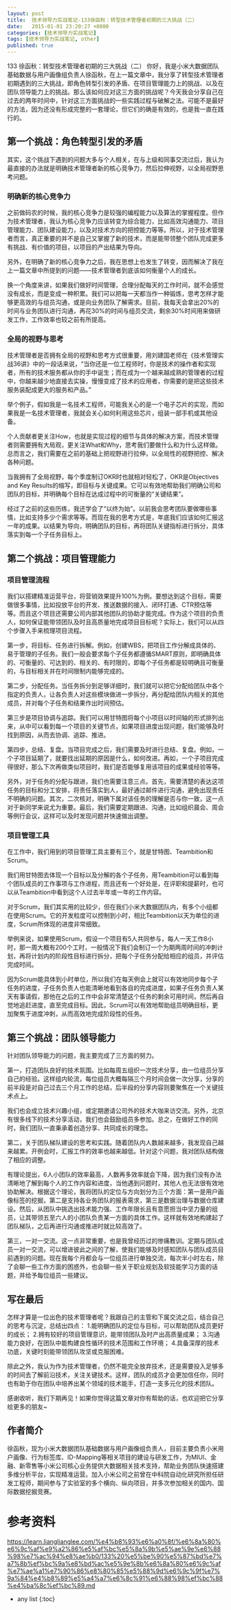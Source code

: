 ```yaml
---
layout: post
title:  技术领导力实战笔记-133徐函秋：转型技术管理者初期的三大挑战（二）
date:   2015-01-01 23:20:27 +0800
categories: [技术领导力实战笔记]
tags: [技术领导力实战笔记, other]
published: true
---
```




133 徐函秋：转型技术管理者初期的三大挑战（二）
你好，我是小米大数据团队基础数据与用户画像组负责人徐函秋，在上一篇文章中，我分享了转型技术管理者初期遇到的三大挑战，即角色转型引发的矛盾、在项目管理能力上的挑战、以及在团队领导能力上的挑战。那么该如何应对这三方面的挑战呢？今天我会分享自己在过去的两年时间中，针对这三方面挑战的一些实践过程与破解之法。可能不是最好的方法，因为还没有形成完整的一套理论，但它们的确是有效的，也是我一直在践行的。

## 第一个挑战：角色转型引发的矛盾

其实，这个挑战下遇到的问题大多与个人相关，在与上级和同事交流过后，我认为最直接的办法就是明确技术管理者新的核心竞争力，然后拉伸视野，以全局视野思考问题。

### 明确新的核心竞争力

之前做码农的时候，我的核心竞争力是较强的编程能力以及算法的掌握程度。但作为技术管理者，我认为核心竞争力应该转变为综合能力，比如高效沟通能力、项目管理能力、团队建设能力，以及对技术方向的把控能力等等。所以，对于技术管理者而言，真正重要的并不是自己又掌握了新的技术，而是能带领整个团队完成更多有挑战、有价值的项目，以项目的产出结果为导向。

另外，在明确了新的核心竞争力之后，我在思想上也发生了转变，因而解决了我在上一篇文章中所提到的问题——技术管理者到底该如何衡量个人的成长。

换一个角度来讲，如果我们做好时间管理，合理分配每天的工作时间，就不会感觉没有成长，而是变成一种积累。我们可以把每一天都当作一种锻炼，思考怎样才能够更高效的与组员沟通，或是向业务团队了解需求。目前，我每天会拿出20%的时间与业务团队进行沟通，再花30%的时间与组员交流，剩余30%时间用来做研发工作，工作效率也较之前有所提高。

### 全局的视野与思考

技术管理者是否拥有全局的视野和思考方式很重要，用刘建国老师在《技术管理实战36讲》中的一段话来说，“当你还是一位工程师时，你是技术的操作者和实现者，所有的技术服务都从你的手中诞生；而在成为一个越来越成熟的管理者的过程中，你越来越少地直接去实操，慢慢变成了技术的应用者，你需要的是把这些技术服务装配成更大的服务和产品。”

举个例子，假如我是一名技术工程师，可能我关心的是一个电子芯片的实现，而如果我是一名技术管理者，我就会关心如何利用这些芯片，组装一部手机或其他设备。

个人贡献者更关注How，也就是实现过程的细节与具体的解决方案，而技术管理者则需要拥有大局观，更关注What和Why，思考我们要做什么和为什么这样做。总而言之，我们需要在之前的基础上把视野进行拉伸，以全局性的视野把控、解决各种问题。

当我拥有了全局视野，每个季度制订OKR时也就相对轻松了，OKR是Objectives and Key Results的缩写，即目标与关键成果。它可以有效地帮助我们明确公司和团队的目标，并明确每个目标在达成过程中的可衡量的“关键结果”。

经过了之前的这些历练，我还学会了“以终为始”。以前我会思考团队要做哪些事情，比如支持多少个需求等等。而现在我的思考方式是，年底我们应该如何汇报这一年的成果。以结果为导向，明确团队的目标，再将团队关键指标进行拆分，具体落实到每一个子任务目标上。

## 第二个挑战：项目管理能力

### 项目管理流程

我们以搭建精准运营平台，将营销效果提升100%为例。要想达到这个目标，需要做很多事情，比如投放平台的开发、推送数据的接入、闭环打通、CTR预估等等。而且这个项目还需要公司内部其他团队的协助才能完成。作为这个项目的负责人，如何保证能带领团队及时且高质量地完成项目目标呢？实际上，我们可以从四个步骤入手来梳理项目流程。

第一步，将目标、任务进行拆解。例如，创建WBS，把项目工作分解成具体的、易于管理的子任务。我们一般会要求每个子任务都遵循SMART原则，即明确具体的、可衡量的、可达到的、相关的、有时限的，即每个子任务都是较明确且可衡量的，与目标相关并在时间限制内能够完成的。

第二步，分配任务。当任务拆分到足够详细时，我们就可以把它分配给团队中各个指定的负责人，让各负责人对这些模块做进一步拆分，再分配给团队内相关的其他成员，并对每个子任务和结果作出时间预估。

第三步是项目协调与追踪。我们可以用甘特图将每个小项目以时间轴的形式排列出来，从中可以看到每一个项目的关键节点，如果项目进度出现问题，我们能够及时找到原因，从而去协调、追踪、推进。

第四步，总结、复盘。当项目完成之后，我们需要及时进行总结、复盘。例如，一个子项目延期了，就要找出延期的原因是什么，如何改进。再如，一个子项目完成得很好，那么下次再做类似项目时，我们是否能够复用该项目的成果或经验等等。

另外，对于任务的分配与跟进，我们也需要注意三点。首先，需要清楚的表达这项任务的目标和分工安排，将责任落实到人，最好通过邮件进行沟通，避免出现责任不明确的问题。其次，二次核对，明确下属对该任务的理解是否与你一致，这一点对于新同学来说尤为重要。最后，我们需要定期跟进、沟通，比如组织晨会、周会等例行会议，这样可以及时发现问题并快速做出调整。

### 项目管理工具

在工作中，我们用到的项目管理工具主要有三个，就是甘特图、Teambition和Scrum。

我们用甘特图去体现一个目标以及分解的各个子任务，用Teambition可以看到每个团队成员的工作事项与工作进程，而且还有一个好处是，在评职和提薪时，也可以从Teambition中看到这个人过去半年或一年的工作内容。

对于Scrum，我们其实用的比较少，但在我们小米大数据团队内，有多个小组都在使用Scrum。它的开发粒度可以控制到小时，相比Teambition以天为单位的进度，Scrum所体现的进度非常细致。

举例来说，如果使用Scrum，假设一个项目有5人共同参与，每人一天工作8小时，那一周大概有200个工时，一般情况下我们会制订一个为期两周时间的冲刺计划，再将计划内的阶段性目标进行拆分，把每个子任务分配给相应的组员，并评估完成时间。

因为Scrum能具体到小时单位，所以我们在每天例会上就可以有效地同步每个子任务的进度，子任务负责人也能清晰地看到各自的完成进度，如果子任务负责人某天有事请假，那他在之后的工作中会非常清楚这个任务的剩余可用时间，然后再自觉地追赶进度，直至完成目标。因此，Scrum可以有效地帮助组员明确目标，更加聚焦于进度冲刺，从而高效地完成阶段性的任务。

## 第三个挑战：团队领导能力

针对团队领导能力的问题，我主要完成了三方面的努力。

第一，打造团队良好的技术氛围。比如每周五组织一次技术分享，由一位组员分享自己的经验。这样组内轮流，每位组员大概每隔三个月时间会做一次分享，分享的前半段是对自己过去三个月工作的总结，后半段的分享内容则要聚焦在一个关键技术点上。

我们也会成立技术兴趣小组，或定期邀请公司外的技术大咖来访交流。另外，北京有很多线下的技术分享活动，我们也会鼓励组员多参加。总之，在做好工作的同时，我们团队一直秉承着创造分享、共同成长的理念。

第二，关于团队梯队建设的思考和实践。随着团队内人数越来越多，我发现自己越来越累。开例会时，汇报工作的效率也越来越低。针对这个问题，我对团队结构做了相应的调整。

有理论提出，6人小团队的效率最高，人数再多效率就会下降，因为我们没有办法清晰地了解到每个人的工作内容和进度，当他遇到问题时，其他人也无法很有效地协助解决。根据这个理论，我将团队的定位与方向划分为三个方面：第一是用户画像标签的挖掘，第二是支持各业务团队的报表需求，第三是数据治理与数据仓库建设。然后，从团队中挑选出技术能力强、工作年限长且有意愿担当中坚力量的组员，让其带领五至六人的小团队负责某一方面的具体工作。这样就有效地构建起了团队梯队，之后再进行沟通或推进时就比较高效了。

第三，一对一交流。这一点非常重要，也是我曾经历过的惨痛教训。定期与团队成员一对一交流，可以增进彼此之间的了解，使我们能够及时感知团队与团队成员目前遇到的问题。现在我每个月都会与一位组员进行单独交流，每次半小时左右，除了会聊一些工作方面的困惑外，也会聊一些关于职业规划及软技能学习方面的话题，并给予每位组员一些建议。

## 写在最后

怎样才算是一位出色的技术管理者呢？我跟自己的主管和下属交流之后，结合自己的思考与沉淀，总结出四点： 1.能明确团队的定位与目标，可以帮助团队成员更好的成长； 2.拥有较好的项目管理意识，能带领团队及时产出高质量成果； 3.沟通能力良好，在团队中能构建良性循环的技术范围和工作环境； 4.具备深厚的技术功底，关键时刻能带领团队攻坚或克服困难。

除此之外，我认为作为技术管理者，仍然不能完全放弃技术，还是需要投入足够多的时间去了解前沿技术，关注关键技术。这样，团队的成员才会更加信任你，同时也有助于你在团队中培养出某个领域的技术能手，打造一支多元化的技术团队。

感谢收听，我们下期再见！如果你觉得这篇文章对你有帮助的话，也欢迎把它分享给更多的朋友~

## 作者简介

徐函秋，现为小米大数据团队基础数据与用户画像组负责人，目前主要负责小米用户画像、行为标签库、ID-Mapping等相关项目的建设与研发工作，为MIUI、金融、新零售等小米公司核心业务提供大数据相关技术支持，帮助业务团队快速搭建多维分析平台，实现精准运营。加入小米公司之前曾在中科院自动化研究所担任研发工程师，期间参与了实验室的多个横向、纵向项目，并多次参加相关的国内、国际数据挖掘竞赛。




# 参考资料

https://learn.lianglianglee.com/%e4%b8%93%e6%a0%8f/%e6%8a%80%e6%9c%af%e9%a2%86%e5%af%bc%e5%8a%9b%e5%ae%9e%e6%88%98%e7%ac%94%e8%ae%b0/133%20%e5%be%90%e5%87%bd%e7%a7%8b%ef%bc%9a%e8%bd%ac%e5%9e%8b%e6%8a%80%e6%9c%af%e7%ae%a1%e7%90%86%e8%80%85%e5%88%9d%e6%9c%9f%e7%9a%84%e4%b8%89%e5%a4%a7%e6%8c%91%e6%88%98%ef%bc%88%e4%ba%8c%ef%bc%89.md

* any list
{:toc}
